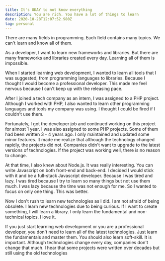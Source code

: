 ```yaml
---
title: It's OKAY to not know everything
description: You are rich. You have a lot of things to learn
date: 2020-10-28T12:07:52.980Z
tag: personal
---
```

There are many fields in programming. Each field contains many topics. We can't learn and know all of them. 

As a developer, I want to learn new frameworks and libraries. But there are many frameworks and libraries created every day. Learning all of them is impossible.

When I started learning web development, I wanted to learn all tools that I was suggested, from programming languages to libraries. Because I thought I would become a professional developer. This made me feel nervous because I can't keep up with the releasing pace. 

After I joined a tech company as an intern, I was assigned to a PHP project. Although I worked with PHP, I also wanted to learn other programming languages and tools my company was using. I thought I could be fired if I couldn't use them. 

Fortunately, I got the developer job and continued working on this project for almost 1 year. I was also assigned to some PHP projects. Some of them had been written 3 - 4 years ago. I only maintained and updated some minor features. It made me realize that although the technology changed rapidly, the projects did not. Companies didn't want to upgrade to the latest versions of technologies. If the project was working well, there is no reason to change.

At that time, I also knew about Node.js. It was really interesting. You can write Javascript on both front-end and back-end. I decided I would stick with it and be a full-stack Javascript developer. Because I was tired and lazy. I was tired because I try to learn so many things but not use them much. I was lazy because the time was not enough for me. So I wanted to focus on only one thing. This was better.

Now I don't rush to learn new technologies as I did. I am not afraid of being obsolete. I learn new technologies due to being curious. If I want to create something, I will learn a library. I only learn the fundamental and non-technical topics. I love it.

If you just start learning web development or you are a professional developer, you don't need to learn all of the latest technologies. Just learn the fundamentals and master them. You should also learn soft-skill. It is important. Although technologies change every day, companies don't change that much. I hear that some projects were written over decades but still using the old technologies